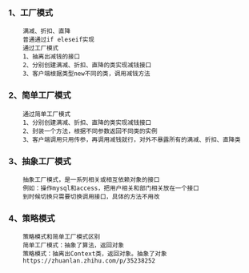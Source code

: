 ### 1、工厂模式
```
    满减、折扣、直降
    普通通过if eleseif实现
    通过工厂模式
    1、抽离出减钱的接口
    2、分别创建满减、折扣、直降的类实现减钱接口
    3、客户端根据类型new不同的类，调用减钱方法
```
### 2、简单工厂模式
```
    通过简单工厂模式
    1、分别创建满减、折扣、直降的类实现减钱接口
    2、封装一个方法，根据不同参数返回不同类的实例
    3、客户端调用只用传参，再调用减钱就行，对外不暴露所有的满减、折扣、直降类
```
### 3、抽象工厂模式
```
    抽象工厂模式，是一系列相关或相互依赖对象的接口
    例如：操作mysql和access，把用户相关和部门相关放在一个接口
    到时候切换只需要切换调用接口，具体的方法不用改
```

### 4、策略模式
```
    策略模式和简单工厂模式区别
    简单工厂模式：抽象了算法，返回对象
    策略模式：抽离出Context类，返回对象。抽象了对象
    https://zhuanlan.zhihu.com/p/35238252
```